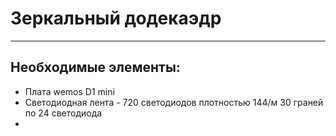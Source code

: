 # Зеркальный додекаэдр
----

## Необходимые элементы:  
- Плата wemos D1 mini 
- Светодиодная лента - 720 светодиодов плотностью 144/м
30 граней по 24 светодиода
- 
